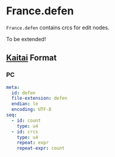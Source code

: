# France.defen

`France.defen` contains crcs for edit nodes.

To be extended!

## [Kaitai](http://kaitai.io/) Format

### PC

```yaml
meta:
  id: defen
  file-extension: defen
  endian: le
  encoding: UTF-8
seq:
  - id: count
    type: u4
  - id: crcs
    type: u4
    repeat: expr
    repeat-expr: count
```
